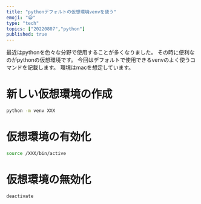 ```yaml
---
title: "pythonデフォルトの仮想環境venvを使う"
emoji: "😀"
type: "tech"
topics: ["20220807","python"]
published: true
---
```

最近はpythonを色々な分野で使用することが多くなりました。
その時に便利なのがpythonの仮想環境です。
今回はデフォルトで使用できるvenvのよく使うコマンドを記載します。
環境はmacを想定しています。

# 新しい仮想環境の作成
```sh
python -m venv XXX
```

# 仮想環境の有効化
```sh
source /XXX/bin/active
```

# 仮想環境の無効化
```sh
deactivate
```